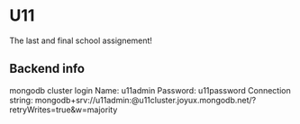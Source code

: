 # U11
The last and final school assignement!

## Backend info

mongodb cluster login
Name: u11admin
Password: u11password
Connection string: mongodb+srv://u11admin:<password>@u11cluster.joyux.mongodb.net/<dbname>?retryWrites=true&w=majority